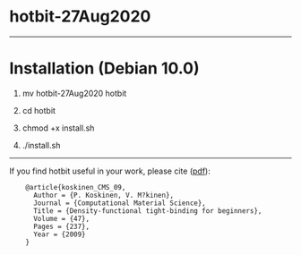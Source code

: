 # hotbit-27Aug2020


-----
# Installation (Debian 10.0)


1. mv hotbit-27Aug2020 hotbit


2. cd hotbit


3. chmod +x install.sh


4. ./install.sh


-----


If you find hotbit useful in your work, please cite ([pdf](http://users.jyu.fi/~pekkosk/resources/pdf/koskinen_CMS_09.pdf)):
```
    @article{koskinen_CMS_09,
      Author = {P. Koskinen, V. M?kinen},
      Journal = {Computational Material Science},
      Title = {Density-functional tight-binding for beginners},
      Volume = {47},
      Pages = {237},
      Year = {2009}
    }
```
